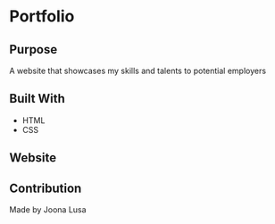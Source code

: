 # Portfolio

## Purpose
A website that showcases my skills and talents to potential employers

## Built With
* HTML
* CSS

## Website


## Contribution
Made by Joona Lusa
